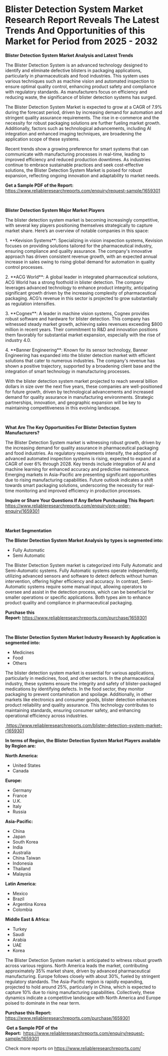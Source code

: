 <p><h1>Blister Detection System Market Research Report Reveals The Latest Trends And Opportunities of this Market for Period from 2025 - 2032</h1></p><p><strong>Blister Detection System Market Analysis and Latest Trends</strong></p>
<p><p>The Blister Detection System is an advanced technology designed to identify and eliminate defective blisters in packaging applications, particularly in pharmaceuticals and food industries. This system uses various techniques such as machine vision and automated inspection to ensure optimal quality control, enhancing product safety and compliance with regulatory standards. As manufacturers focus on efficiency and reducing waste, the significance of blister detection systems has surged.</p><p>The Blister Detection System Market is expected to grow at a CAGR of 7.9% during the forecast period, driven by increasing demand for automation and stringent quality assurance requirements. The rise in e-commerce and the necessity for robust packaging solutions are further fueling market growth. Additionally, factors such as technological advancements, including AI integration and enhanced imaging techniques, are broadening the application scope of these systems.</p><p>Recent trends show a growing preference for smart systems that can communicate with manufacturing processes in real-time, leading to improved efficiency and reduced production downtimes. As industries continue to embrace sustainable practices and seek cost-effective solutions, the Blister Detection System Market is poised for robust expansion, reflecting ongoing innovation and adaptability to market needs.</p></p>
<p><strong>Get a Sample PDF of the Report:&nbsp;</strong> <a href="https://www.reliableresearchreports.com/enquiry/request-sample/1659301?utm_campaign=3193&utm_medium=2&utm_source=Github&utm_content=ia&utm_term=23032025&utm_id=blister-detection-system">https://www.reliableresearchreports.com/enquiry/request-sample/1659301</a></p>
<p>&nbsp;</p>
<p><strong>Blister Detection System Major Market Players</strong></p>
<p><p>The blister detection system market is becoming increasingly competitive, with several key players positioning themselves strategically to capture market share. Here’s an overview of notable companies in this space:</p><p>1. **Kevision Systems**: Specializing in vision inspection systems, Kevision focuses on providing solutions tailored for the pharmaceutical industry, ensuring compliance and quality assurance. The company's innovative approach has driven consistent revenue growth, with an expected annual increase in sales owing to rising global demand for automation in quality control processes.</p><p>2. **ACG World**: A global leader in integrated pharmaceutical solutions, ACG World has a strong foothold in blister detection. The company leverages advanced technology to enhance product integrity, anticipating significant growth driven by the increasing complexity of pharmaceutical packaging. ACG’s revenue in this sector is projected to grow substantially as regulation intensifies.</p><p>3. **Cognex**: A leader in machine vision systems, Cognex provides robust software and hardware for blister detection. This company has witnessed steady market growth, achieving sales revenues exceeding $800 million in recent years. Their commitment to R&D and innovation positions them favorably for substantial market expansion, especially with the rise of industry 4.0.</p><p>4. **Banner Engineering**: Known for its sensor technology, Banner Engineering has expanded into the blister detection market with efficient solutions that cater to numerous industries. The company's revenue has shown a positive trajectory, supported by a broadening client base and the integration of smart technology in manufacturing processes.</p><p>With the blister detection system market projected to reach several billion dollars in size over the next five years, these companies are well-positioned for future growth, driven by technological advancements and increased demand for quality assurance in manufacturing environments. Strategic partnerships, innovation, and geographic expansion will be key to maintaining competitiveness in this evolving landscape.</p></p>
<p>&nbsp;</p>
<p><strong>What Are The Key Opportunities For Blister Detection System Manufacturers?</strong></p>
<p><p>The Blister Detection System market is witnessing robust growth, driven by the increasing demand for quality assurance in pharmaceutical packaging and food industries. As regulatory requirements intensify, the adoption of advanced automated inspection systems is rising, expected to expand at a CAGR of over 6% through 2028. Key trends include integration of AI and machine learning for enhanced accuracy and predictive maintenance. Emerging markets in Asia-Pacific are presenting significant opportunities due to rising manufacturing capabilities. Future outlook indicates a shift towards smart packaging solutions, underscoring the necessity for real-time monitoring and improved efficiency in production processes.</p></p>
<p><strong>Inquire or Share Your Questions If Any Before Purchasing This Report:</strong> <a href="https://www.reliableresearchreports.com/enquiry/pre-order-enquiry/1659301?utm_campaign=3193&utm_medium=2&utm_source=Github&utm_content=ia&utm_term=23032025&utm_id=blister-detection-system">https://www.reliableresearchreports.com/enquiry/pre-order-enquiry/1659301</a></p>
<p>&nbsp;</p>
<p><strong>Market Segmentation</strong></p>
<p><strong>The Blister Detection System Market Analysis by types is segmented into:</strong></p>
<p><ul><li>Fully Automatic</li><li>Semi Automatic</li></ul></p>
<p><p>The Blister Detection System market is categorized into Fully Automatic and Semi-Automatic systems. Fully Automatic systems operate independently, utilizing advanced sensors and software to detect defects without human intervention, offering higher efficiency and accuracy. In contrast, Semi-Automatic systems require some manual input, allowing operators to oversee and assist in the detection process, which can be beneficial for smaller operations or specific applications. Both types aim to enhance product quality and compliance in pharmaceutical packaging.</p></p>
<p><strong>Purchase this Report:&nbsp;</strong><a href="https://www.reliableresearchreports.com/purchase/1659301?utm_campaign=3193&utm_medium=2&utm_source=Github&utm_content=ia&utm_term=23032025&utm_id=blister-detection-system">https://www.reliableresearchreports.com/purchase/1659301</a></p>
<p>&nbsp;</p>
<p><strong>The Blister Detection System Market Industry Research by Application is segmented into:</strong></p>
<p><ul><li>Medicines</li><li>Food</li><li>Others</li></ul></p>
<p><p>The blister detection system market is essential for various applications, particularly in medicines, food, and other sectors. In the pharmaceutical industry, these systems ensure the integrity and safety of blister-packaged medications by identifying defects. In the food sector, they monitor packaging to prevent contamination and spoilage. Additionally, in other markets like electronics and consumer goods, blister detection enhances product reliability and quality assurance. This technology contributes to maintaining standards, ensuring consumer safety, and enhancing operational efficiency across industries.</p></p>
<p><a href="https://www.reliableresearchreports.com/blister-detection-system-market-r1659301?utm_campaign=3193&utm_medium=2&utm_source=Github&utm_content=ia&utm_term=23032025&utm_id=blister-detection-system">&nbsp;https://www.reliableresearchreports.com/blister-detection-system-market-r1659301</a></p>
<p><strong>In terms of Region, the Blister Detection System Market Players available by Region are:</strong></p>
<p>
    <p> <strong> North America: </strong>
        <ul>
            <li>United States</li>
            <li>Canada</li>
        </ul>
        </p> 
    <p> <strong> Europe: </strong>
        <ul>
            <li>Germany</li>
            <li>France</li>
            <li>U.K.</li>
            <li>Italy</li>
            <li>Russia</li>
        </ul>
        </p> 
    <p> <strong> Asia-Pacific: </strong>
        <ul>
            <li>China</li>
            <li>Japan</li>
            <li>South Korea</li>
            <li>India</li>
            <li>Australia</li>
            <li>China Taiwan</li>
            <li>Indonesia</li>
            <li>Thailand</li>
            <li>Malaysia</li>
        </ul>
        </p> 
    <p> <strong> Latin America: </strong>
        <ul>
            <li>Mexico</li>
            <li>Brazil</li>
            <li>Argentina Korea</li>
            <li>Colombia</li>
        </ul>
        </p> 
    <p> <strong> Middle East & Africa: </strong>
        <ul>
            <li>Turkey</li>
            <li>Saudi</li>
            <li>Arabia</li>
            <li>UAE</li>
            <li>Korea</li>
        </ul>
    </p>
    </p>
<p><p>The Blister Detection System market is anticipated to witness robust growth across various regions. North America leads the market, contributing approximately 35% market share, driven by advanced pharmaceutical manufacturing. Europe follows closely with about 30%, fueled by stringent regulatory standards. The Asia-Pacific region is rapidly expanding, projected to hold around 25%, particularly in China, which is expected to capture 10% due to rising manufacturing capabilities. Collectively, these dynamics indicate a competitive landscape with North America and Europe poised to dominate in the near term.</p></p>
<p><strong>Purchase this Report: </strong><a href="https://www.reliableresearchreports.com/purchase/1659301?utm_campaign=3193&utm_medium=2&utm_source=Github&utm_content=ia&utm_term=23032025&utm_id=blister-detection-system">https://www.reliableresearchreports.com/purchase/1659301</a></p>
<p>&nbsp;<strong>Get a Sample PDF of the Report:&nbsp;&nbsp;</strong><a href="https://www.reliableresearchreports.com/enquiry/request-sample/1659301?utm_campaign=3193&utm_medium=2&utm_source=Github&utm_content=ia&utm_term=23032025&utm_id=blister-detection-system">https://www.reliableresearchreports.com/enquiry/request-sample/1659301</a></p>
<p><strong></strong></p>
<p>Check more reports on <a href="https://www.reliableresearchreports.com/?utm_campaign=3193&utm_medium=2&utm_source=Github&utm_content=ia&utm_term=23032025&utm_id=blister-detection-system">https://www.reliableresearchreports.com/</a></p>